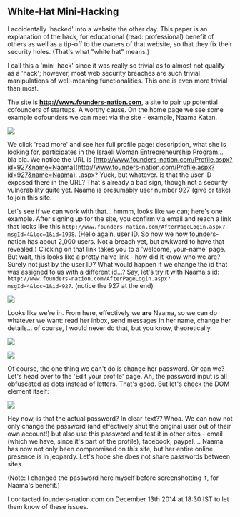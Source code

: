 <!-- {"created_at": "2014-08-08", draft: "yes"} -->

## White-Hat Mini-Hacking

I accidentally 'hacked' into a website the other day. This paper is an explanation of the hack, for educational (read: professional) benefit of others as well as a tip-off to the owners of that website, so that they fix their security holes. (That's what "white hat" means.)

I call this a 'mini-hack' since it was really so trivial as to almost not qualify as a 'hack'; however, most web security breaches are such trivial manipulations of well-meaning functionalities. This one is even more trivial than most. 

The site is **http://www.founders-nation.com**, a site to pair up potential cofounders of startups. A worthy cause. On the home page we see some example cofounders we can meet via the site - example, Naama Katan. 

![](http://i.imgur.com/d1ZXO5k.png)

We click 'read more' and see her full profile page: description, what she is looking for, participates in the Israeli Woman Entrepreneurship Program... bla bla. We notice the URL is [http://www.founders-nation.com/Profile.aspx?id=927&name=Naama](http://www.founders-nation.com/Profile.aspx?id=927&name=Naama). .aspx? Yuck, but whatever. Is that the user ID exposed there in the URL? That's already a bad sign, though not a security vulnerability quite yet. Naama is presumably user number 927 (give or take) to join this site. 

Let's see if we can work with that... hmmm, looks like we can; here's one example. After signing up for the site, you confirm via email and reach a link that looks like this `http://www.founders-nation.com/AfterPageLogin.aspx?msgId=4&loc=1&id=1998`. (Hello again, user ID. So now we now founders-nation has about 2,000 users. Not a breach yet, but awkward to have that revealed.) Clicking on that link takes you to a 'welcome, your-name' page. But wait, this looks like a pretty naive link - how did it know who we are? Surely not just by the user ID? What would happen if we change the id that was assigned to us with a different id...? Say, let's try it with Naama's id: `http://www.founders-nation.com/AfterPageLogin.aspx?msgId=4&loc=1&id=927`. (notice the 927 at the end)

![](http://i.imgur.com/tHWcw05.png)

Looks like we're in. From here, effectively we **are** Naama, so we can do whatever we want: read her inbox, send messages in her name, change her details... of course, I would never do that, but you know, theoretically. 

![](http://i.imgur.com/P67MKLC.png)

![](http://i.imgur.com/EXdVrzt.png)

Of course, the one thing we can't do is change her password. Or can we? Let's head over to the 'Edit your profile' page. Ah, the password input is all obfuscated as dots instead of letters. That's good. But let's check the DOM element itself:

![](http://i.imgur.com/9Vy9iPq.png)

Hey now, is that the actual password? In clear-text?? Whoa. We can now not only change the password (and effectively shut the original user out of their own account!) but also use this password and test it in other sites - email (which we have, since it's part of the profile), facebook, paypal.... Naama has now not only been compromised on *this* site, but her entire online presence is in jeopardy. Let's hope she does not share passwords between sites. 

(Note: I changed the password here myself before screenshotting it, for Naama's benefit.)

I contacted founders-nation.com on December 13th 2014 at 18:30 IST to let them know of these issues.